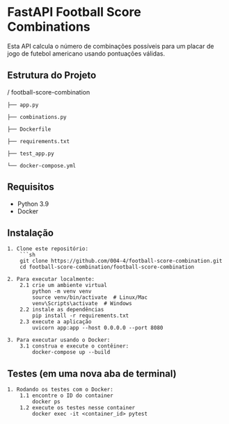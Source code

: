 # FastAPI Football Score Combinations
Esta API calcula o número de combinações possíveis para um placar de jogo de futebol americano usando pontuações válidas.

## Estrutura do Projeto

   / football-score-combination
   
    ├── app.py
    
    ├── combinations.py
    
    ├── Dockerfile
    
    ├── requirements.txt
    
    ├── test_app.py
    
    └── docker-compose.yml

## Requisitos

- Python 3.9
- Docker

## Instalação

    1. Clone este repositório:
        ```sh
        git clone https://github.com/004-4/football-score-combination.git
        cd football-score-combination/football-score-combination

    2. Para executar localmente:
        2.1 crie um ambiente virtual 
            python -m venv venv
            source venv/bin/activate  # Linux/Mac
            venv\Scripts\activate  # Windows
        2.2 instale as dependências
            pip install -r requirements.txt
        2.3 execute a aplicação
            uvicorn app:app --host 0.0.0.0 --port 8080

    3. Para executar usando o Docker:
        3.1 construa e execute o contêiner:
            docker-compose up --build

## Testes (em uma nova aba de terminal)

    1. Rodando os testes com o Docker:
        1.1 encontre o ID do container
            docker ps
        1.2 execute os testes nesse container
            docker exec -it <container_id> pytest       
